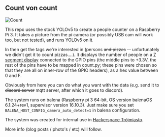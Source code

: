## Count von count

![Count](https://upload.wikimedia.org/wikipedia/en/2/29/Count_von_Count_kneeling.png)

This repo uses the stock YOLOv5 to create a people counter on a Raspberry Pi 3.
It takes a picture from the pi camera (or possibly USB cam will work too, but not tested),
and runs YOLOv5 on it.

In then get the tags we're interested in (persons ~~and pizzas~~ -- unfortunately we didn't get it to count pizzas....).
It displays the number of people on a [7 segment display](https://www.sparkfun.com/products/8546) connected to the GPIO pins (the middle pins to +3.3V, the rest of the pins have to be mapped in count.py; these pins were chosen so that they are all on inner-row of the GPIO headers), as a hex value between 0 and F.

Obviously from here you can do what you want with the data (e.g. send it to ~~discord server~~ mqtt server, after which it goes to discord).

The system runs on balena (Raspberry pi 3 64-bit, OS version balenaOS 6.1.24+rev1, supervisor version 16.10.3).
Just make sure you set `BALENA_HOST_CONFIG_camera_auto_detect=1` in balena configuration.



The system was created for internal use in [Hackerspace Trójmiasto](https://hs3.pl).


More info (blog posts / photo's / etc) will follow.
